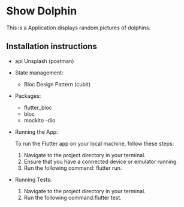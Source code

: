 # Show Dolphin

This is a Application displays random pictures of dolphins.
## Installation instructions
- api Unsplash (postman)
- State management:
    - Bloc Design Pattern (cubit)

- Packages:
    - flutter_bloc
    - bloc
    - mockito
    -dio
- Running the App:

    To run the Flutter app on your local machine, follow these steps:

    1. Navigate to the project directory in your terminal.
    2. Ensure that you have a connected device or emulator running.
    3. Run the following command: flutter run.
- Running Tests:
    1. Navigate to the project directory in your terminal.
    2. Run the following command:flutter test.
     


